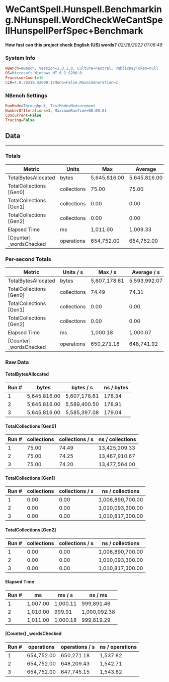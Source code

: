 ﻿# WeCantSpell.Hunspell.Benchmarking.NHunspell.WordCheckWeCantSpellHunspellPerfSpec+Benchmark
__How fast can this project check English (US) words?__
_02/28/2022 01:06:49_
### System Info
```ini
NBench=NBench, Version=2.0.1.0, Culture=neutral, PublicKeyToken=null
OS=Microsoft Windows NT 6.2.9200.0
ProcessorCount=16
CLR=4.0.30319.42000,IsMono=False,MaxGcGeneration=2
```

### NBench Settings
```ini
RunMode=Throughput, TestMode=Measurement
NumberOfIterations=3, MaximumRunTime=00:00:01
Concurrent=False
Tracing=False
```

## Data
-------------------

### Totals
|          Metric |           Units |             Max |         Average |             Min |          StdDev |
|---------------- |---------------- |---------------- |---------------- |---------------- |---------------- |
|TotalBytesAllocated |           bytes |    5,645,816.00 |    5,645,816.00 |    5,645,816.00 |            0.00 |
|TotalCollections [Gen0] |     collections |           75.00 |           75.00 |           75.00 |            0.00 |
|TotalCollections [Gen1] |     collections |            0.00 |            0.00 |            0.00 |            0.00 |
|TotalCollections [Gen2] |     collections |            0.00 |            0.00 |            0.00 |            0.00 |
|    Elapsed Time |              ms |        1,011.00 |        1,009.33 |        1,007.00 |            2.08 |
|[Counter] _wordsChecked |      operations |      654,752.00 |      654,752.00 |      654,752.00 |            0.00 |

### Per-second Totals
|          Metric |       Units / s |         Max / s |     Average / s |         Min / s |      StdDev / s |
|---------------- |---------------- |---------------- |---------------- |---------------- |---------------- |
|TotalBytesAllocated |           bytes |    5,607,178.61 |    5,593,992.07 |    5,585,397.08 |       11,593.99 |
|TotalCollections [Gen0] |     collections |           74.49 |           74.31 |           74.20 |            0.15 |
|TotalCollections [Gen1] |     collections |            0.00 |            0.00 |            0.00 |            0.00 |
|TotalCollections [Gen2] |     collections |            0.00 |            0.00 |            0.00 |            0.00 |
|    Elapsed Time |              ms |        1,000.18 |        1,000.07 |          999.91 |            0.14 |
|[Counter] _wordsChecked |      operations |      650,271.18 |      648,741.92 |      647,745.15 |        1,344.57 |

### Raw Data
#### TotalBytesAllocated
|           Run # |           bytes |       bytes / s |      ns / bytes |
|---------------- |---------------- |---------------- |---------------- |
|               1 |    5,645,816.00 |    5,607,178.61 |          178.34 |
|               2 |    5,645,816.00 |    5,589,400.50 |          178.91 |
|               3 |    5,645,816.00 |    5,585,397.08 |          179.04 |

#### TotalCollections [Gen0]
|           Run # |     collections | collections / s |ns / collections |
|---------------- |---------------- |---------------- |---------------- |
|               1 |           75.00 |           74.49 |   13,425,209.33 |
|               2 |           75.00 |           74.25 |   13,467,910.67 |
|               3 |           75.00 |           74.20 |   13,477,564.00 |

#### TotalCollections [Gen1]
|           Run # |     collections | collections / s |ns / collections |
|---------------- |---------------- |---------------- |---------------- |
|               1 |            0.00 |            0.00 |1,006,890,700.00 |
|               2 |            0.00 |            0.00 |1,010,093,300.00 |
|               3 |            0.00 |            0.00 |1,010,817,300.00 |

#### TotalCollections [Gen2]
|           Run # |     collections | collections / s |ns / collections |
|---------------- |---------------- |---------------- |---------------- |
|               1 |            0.00 |            0.00 |1,006,890,700.00 |
|               2 |            0.00 |            0.00 |1,010,093,300.00 |
|               3 |            0.00 |            0.00 |1,010,817,300.00 |

#### Elapsed Time
|           Run # |              ms |          ms / s |         ns / ms |
|---------------- |---------------- |---------------- |---------------- |
|               1 |        1,007.00 |        1,000.11 |      999,891.46 |
|               2 |        1,010.00 |          999.91 |    1,000,092.38 |
|               3 |        1,011.00 |        1,000.18 |      999,819.29 |

#### [Counter] _wordsChecked
|           Run # |      operations |  operations / s | ns / operations |
|---------------- |---------------- |---------------- |---------------- |
|               1 |      654,752.00 |      650,271.18 |        1,537.82 |
|               2 |      654,752.00 |      648,209.43 |        1,542.71 |
|               3 |      654,752.00 |      647,745.15 |        1,543.82 |


